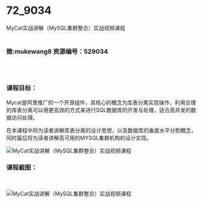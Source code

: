 # 72_9034
MyCat实战讲解（MySQL集群整合）实战视频课程
<br/></br>
<h3>微:mukewang8 资源编号：529034</h3>
<br/></br>
<h3>课程目标：</h3>
<p>Mycat是阿里推广的一个开源组件，其核心的概念为库表分离实现操作，利用合理的库表分离可以用更高效的方式来进行SQL数据库的开发与处理，适合高并发的数据访问处理。</p>
<p>在本课程中将为读者讲解库表分离的设计思想，以及数据库的垂直水平分割概念，同时最后将为读者讲解高可用的MYSQL集群机构的设计实现。</p>
<p><img src="https://www.ko996.com/wp-content/uploads/img/2019/11/1-102-300x169.png" alt="MyCat实战讲解（MySQL集群整合）实战视频课程"></p>
<h3>课程截图：</h3>
<p>&nbsp;</p>
<p><img src="https://www.ko996.com/wp-content/uploads/img/2019/11/11111-33.jpg" alt="MyCat实战讲解（MySQL集群整合）实战视频课程"></p>
